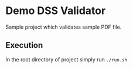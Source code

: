 # Demo DSS Validator

Sample project which validates sample PDF file.

## Execution

In the root directory of project simply run `./run.sh`
